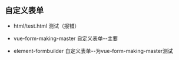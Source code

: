 ## 自定义表单
+ html/test.html              测试（报错）

+ vue-form-making-master 自定义表单--主要
+ element-formbuilder    自定义表单--为vue-form-making-master测试
